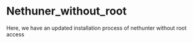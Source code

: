 # Nethuner_without_root
Here, we have an updated installation process of nethunter without root access
